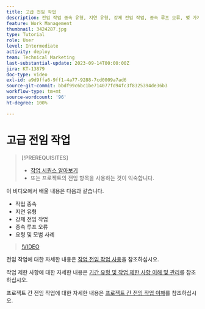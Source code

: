 ```yaml
---
title: 고급 전임 작업
description: 전임 작업 종속 유형, 지연 유형, 강제 전임 작업, 종속 루프 오류, 몇 가지 요령 및 모범 사례에 대해 알아봅니다.
feature: Work Management
thumbnail: 3424287.jpg
type: Tutorial
role: User
level: Intermediate
activity: deploy
team: Technical Marketing
last-substantial-update: 2023-09-14T00:00:00Z
jira: KT-13879
doc-type: video
exl-id: a9d9ffa6-9ff1-4a77-9288-7cd0009a7ad6
source-git-commit: bbdf99c6bc1be714077fd94fc3f8325394de36b3
workflow-type: tm+mt
source-wordcount: '96'
ht-degree: 100%

---
```


# 고급 전임 작업


>[!PREREQUISITES]
>
>* [작업 시퀀스 알아보기](https://experienceleague.adobe.com/docs/workfront-learn/tutorials-workfront/manage-work/tasks/learn-to-sequence-tasks.html?lang=ko-KR)
>* 또는 프로젝트의 전임 항목을 사용하는 것이 익숙합니다.


이 비디오에서 배울 내용은 다음과 같습니다.

* 작업 종속
* 지연 유형
* 강제 전임 작업
* 종속 루프 오류
* 요령 및 모범 사례

>[!VIDEO](https://video.tv.adobe.com/v/3424287/?quality=12&learn=on&enablevpops=1)

전임 작업에 대한 자세한 내용은 [작업 전임 작업 사용](https://experienceleague.adobe.com/docs/workfront/using/manage-work/tasks/use-task-predecessors/use-task-predecessors.html)을 참조하십시오.

작업 제한 사항에 대한 자세한 내용은 [기간 유형 및 작업 제한 사항 이해 및 관리](https://experienceleague.adobe.com/docs/workfront-learn/tutorials-workfront/manage-work/intermediate-projects/understand-and-manage-duration-types-and-task-constraints.html)를 참조하십시오.

프로젝트 간 전임 작업에 대한 자세한 내용은 [프로젝트 간 전임 작업 이해](https://experienceleague.adobe.com/docs/workfront-learn/tutorials-workfront/manage-work/intermediate-projects/understand-cross-project-predecessors.html)를 참조하십시오.
